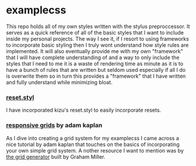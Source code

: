 # examplecss

This repo holds all of my own styles written with the stylus preproccessor. It serves as a quick reference of all of the basic styles that I want to include inside my personal projects.  The way I see it, if I resort to using frameworks to incorporate basic styling then I truly wont understand how style rules are implemented.
It will also eventually provide me with my own "framework" that I will have complete understanding of and a way to only include the styles that I need to me it is a waste of rendering time as minute as it is to have a bunch of rules that are written but seldom used especially if all I do is overwrite them so in turn this provides a "framework" that I have written and fully understand while minimizing bloat. 

### [reset.styl](http://github.com/kizu/reset.styl)

I have incorporated kizu's reset.styl to easily incorporate resets.

### [responsive grids](http://adamkaplan.me/grid) by adam kaplan

As I dive into creating a grid system for my examplecss I came across a nice tutorial by adam kaplan that touches on the basics of incorporating your own simple grid system.  A nother resource I want to mention was by [the grid generator](http://www.responsivegridsystem.com/calculator) built by Graham Miller.
